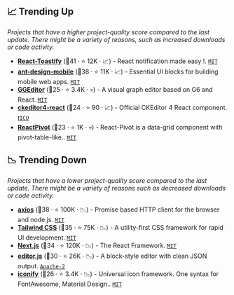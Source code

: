 ## 📈 Trending Up

_Projects that have a higher project-quality score compared to the last update. There might be a variety of reasons, such as increased downloads or code activity._

- <b><a href="https://github.com/fkhadra/react-toastify">React-Toastify</a></b> (🥇41 ·  ⭐ 12K · 📈) - React notification made easy !. <code><a href="http://bit.ly/34MBwT8">MIT</a></code>
- <b><a href="https://github.com/ant-design/ant-design-mobile">ant-design-mobile</a></b> (🥈38 ·  ⭐ 11K · 📈) - Essential UI blocks for building mobile web apps. <code><a href="http://bit.ly/34MBwT8">MIT</a></code>
- <b><a href="https://github.com/alibaba/GGEditor">GGEditor</a></b> (🥉25 ·  ⭐ 3.4K · 💀) - A visual graph editor based on G6 and React. <code><a href="http://bit.ly/34MBwT8">MIT</a></code>
- <b><a href="https://github.com/ckeditor/ckeditor4-react">ckeditor4-react</a></b> (🥉24 ·  ⭐ 90 · 📈) - Official CKEditor 4 React component. <code><a href="https://tldrlegal.com/search?q=ICU">❗️ICU</a></code>
- <b><a href="https://github.com/davidguttman/react-pivot">ReactPivot</a></b> (🥉23 ·  ⭐ 1K · 💀) - React-Pivot is a data-grid component with pivot-table-like.. <code><a href="http://bit.ly/34MBwT8">MIT</a></code>

## 📉 Trending Down

_Projects that have a lower project-quality score compared to the last update. There might be a variety of reasons such as decreased downloads or code activity._

- <b><a href="https://github.com/axios/axios">axios</a></b> (🥉38 ·  ⭐ 100K · 📉) - Promise based HTTP client for the browser and node.js. <code><a href="http://bit.ly/34MBwT8">MIT</a></code>
- <b><a href="https://github.com/tailwindlabs/tailwindcss">Tailwind CSS</a></b> (🥈35 ·  ⭐ 75K · 📉) - A utility-first CSS framework for rapid UI development. <code><a href="http://bit.ly/34MBwT8">MIT</a></code>
- <b><a href="https://github.com/vercel/next.js">Next.js</a></b> (🥉34 ·  ⭐ 120K · 📉) - The React Framework. <code><a href="http://bit.ly/34MBwT8">MIT</a></code>
- <b><a href="https://github.com/codex-team/editor.js">editor.js</a></b> (🥈30 ·  ⭐ 26K · 📉) - A block-style editor with clean JSON output. <code><a href="http://bit.ly/3nYMfla">Apache-2</a></code>
- <b><a href="https://github.com/iconify/iconify">iconify</a></b> (🥉26 ·  ⭐ 3.4K · 📉) - Universal icon framework. One syntax for FontAwesome, Material Design.. <code><a href="http://bit.ly/34MBwT8">MIT</a></code>

